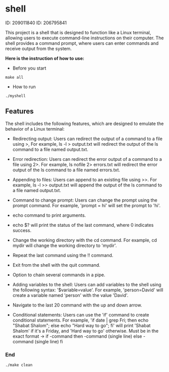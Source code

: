 # shell


ID: 209011840 ID: 206795841


This project is a shell that is designed to function like a Linux terminal, 
allowing users to execute command-line instructions on their computer. 
The shell provides a command prompt, 
where users can enter commands and receive output from the system.

**Here is the instruction of how to use:**

- Before you start

<div dir='ltr'>

    make all


</div>

* How to run
<div dir='ltr'>

    ./myshell


</div>

## Features
The shell includes the following features, which are designed to emulate the behavior of a Linux terminal:

* Redirecting output: Users can redirect the output of a command to a file using >, For example, ls -l > output.txt will redirect the output of the ls command to a file named output.txt.

* Error redirection: Users can redirect the error output of a command to a file using 2>. For example, ls nofile 2> errors.txt will redirect the error output of the ls command to a file named errors.txt.

* Appending to files: Users can append to an existing file using >>. For example, ls -l >> output.txt will append the output of the ls command to a file named output.txt.
* Command to change prompt: Users can change the prompt using the prompt command. For example, 'prompt = hi' will set the prompt to 'hi'.
* echo command to print arguments.
* echo $? will print the status of the last command, where 0 indicates success.
* Change the working directory with the cd command. For example, cd mydir will change the working directory to 'mydir'.
* Repeat the last command using the !! command.
* Exit from the shell with the quit command.
* Option to chain several commands in a pipe.
* Adding variables to the shell: Users can add variables to the shell using the following syntax: '$variable=value'. For example, 'person=David' will create a variable named 'person' with the value 'David'.
* Navigate to the last 20 command with the up and down arrow.
* Conditional statements: Users can use the 'if' command to create conditional statements. For example, 'if date | grep Fri; then echo "Shabat Shalom"; else echo "Hard way to go"; fi' will print 'Shabat Shalom' if it's a Friday, and 'Hard way to go' otherwise.
Must be in the exact format -> 
if -command
then
-command (single line)
else
-command (single line)
fi
### End

<div dir='ltr'>

    ./make clean

</div>
